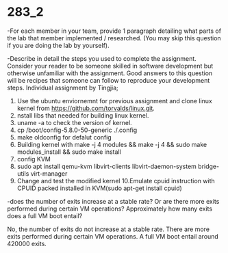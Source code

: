 # 283_2

-For each member in your team, provide 1 paragraph detailing what parts of the lab that member implemented / researched. (You may skip this question if you are doing the lab by yourself).

-Describe in detail the steps you used to complete the assignment. Consider your reader to be someone skilled in software development but otherwise unfamiliar with the assignment. Good answers to this question will be recipes that someone can follow to reproduce your development steps.
Individual assignment by Tingjia;

1. Use the ubuntu enviornemnt for previous assignment and clone linux kernel from https://github.com/torvalds/linux.git.
2. nstall libs that needed for building linux kernel.
3. uname -a to check the version of kernel.
4. cp /boot/config-5.8.0-50-generic ./.config
5. make oldconfig for defalut config
6. Building kernel with make -j 4 modules && make -j 4 && sudo make modules_install && sudo make install
7. config KVM
8. sudo apt install qemu-kvm libvirt-clients libvirt-daemon-system bridge-utils virt-manager
9. Change and test the modified kernel
10.Emulate cpuid instruction with CPUID packed installed in KVM(sudo apt-get install cpuid)

-does the number of exits increase at a stable rate? Or are there more exits performed during certain VM operations? Approximately how many exits does a full VM boot entail?

No, the number of exits do not increase at a stable rate. There are more exits performed during certain VM operations. A full VM boot entail around 420000 exits.
